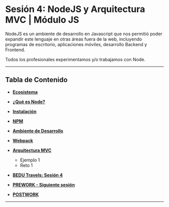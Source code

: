 # Sesión 4: NodeJS y Arquitectura MVC | Módulo JS

NodeJS es un ambiente de desarrollo en Javascript que nos permitió poder expandir este lenguaje en otras áreas fuera de la web, incluyendo programas de escritorio, aplicaciones móviles, desarrollo Backend y Frontend.

Todos los profesionales experimentamos y/o trabajamos con Node.


***

## Tabla de Contenido
  
  - **[Ecosistema](#)**
    
  - **[¿Qué es Node?](#)**
    
  - **[Instalación](#)**
    
  - **[NPM](#)**
  
  - **[Ambiente de Desarrollo](#)**  
  
  - **[Webpack](#)**  

  - **[Arquitectura MVC](#)**  
    - Ejemplo 1
    - Reto 1

  - **[BEDU Travels: Sesión 4](#)**
  
  - **[PREWORK - Siguiente sesión](#prework)**
  
  - **[POSTWORK](#postwork)**
  
***

